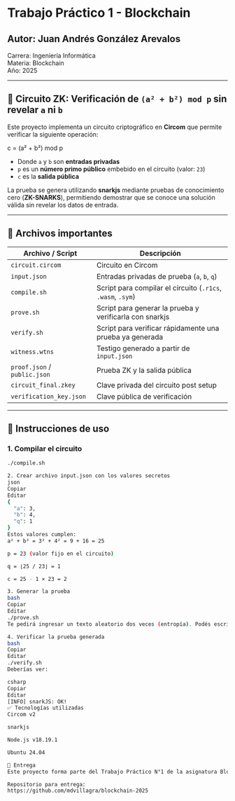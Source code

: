 # Trabajo Práctico 1 - Blockchain

## Autor: Juan Andrés González Arevalos  
Carrera: Ingeniería Informática  
Materia: Blockchain  
Año: 2025

---

## 🔐 Circuito ZK: Verificación de `(a² + b²) mod p` sin revelar `a` ni `b`

Este proyecto implementa un circuito criptográfico en **Circom** que permite verificar la siguiente operación:

c = (a² + b²) mod p


- Donde `a` y `b` son **entradas privadas**
- `p` es un **número primo público** embebido en el circuito (valor: `23`)
- `c` es la **salida pública**

La prueba se genera utilizando **snarkjs** mediante pruebas de conocimiento cero (**ZK-SNARKS**), permitiendo demostrar que se conoce una solución válida sin revelar los datos de entrada.

---

## 📁 Archivos importantes

| Archivo / Script              | Descripción                                                               |
|------------------------------|---------------------------------------------------------------------------|
| `circuit.circom`             | Circuito en Circom                                                        |
| `input.json`                 | Entradas privadas de prueba (`a`, `b`, `q`)                               |
| `compile.sh`                 | Script para compilar el circuito (`.r1cs`, `.wasm`, `.sym`)               |
| `prove.sh`                   | Script para generar la prueba y verificarla con snarkjs                   |
| `verify.sh`                  | Script para verificar rápidamente una prueba ya generada                  |
| `witness.wtns`               | Testigo generado a partir de `input.json`                                 |
| `proof.json` / `public.json`| Prueba ZK y la salida pública                                             |
| `circuit_final.zkey`         | Clave privada del circuito post setup                                     |
| `verification_key.json`      | Clave pública de verificación                                             |

---

## 🚀 Instrucciones de uso

### 1. Compilar el circuito

```bash
./compile.sh

2. Crear archivo input.json con los valores secretos
json
Copiar
Editar
{
  "a": 3,
  "b": 4,
  "q": 1
}
Estos valores cumplen:
a² + b² = 3² + 4² = 9 + 16 = 25

p = 23 (valor fijo en el circuito)

q = ⌊25 / 23⌋ = 1

c = 25 - 1 × 23 = 2

3. Generar la prueba
bash
Copiar
Editar
./prove.sh
Te pedirá ingresar un texto aleatorio dos veces (entropía). Podés escribir cualquier cosa.

4. Verificar la prueba generada
bash
Copiar
Editar
./verify.sh
Deberías ver:

csharp
Copiar
Editar
[INFO] snarkJS: OK!
✅ Tecnologías utilizadas
Circom v2

snarkjs

Node.js v18.19.1

Ubuntu 24.04

📌 Entrega
Este proyecto forma parte del Trabajo Práctico N°1 de la asignatura Blockchain, cuyo objetivo es introducir los conceptos de circuitos aritméticos y pruebas de conocimiento cero mediante herramientas reales de criptografía.

Repositorio para entrega:
https://github.com/mdvillagra/blockchain-2025


